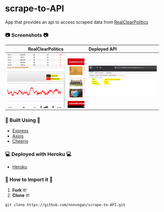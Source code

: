 # scrape-to-API

App that provides an api to access scraped data from [RealClearPolitics](https://www.realclearpolitics.com/)

### 📷 Screenshots 📷
RealClearPolitics           |   Deployed API
:---------------------:|:--------------------
![RealClearPolitics](screenshots/realClearPolitics.PNG) | ![Deployed API](screenshots/deployedAPI.PNG)


### 🔧 Built Using 🔧
* [Express](https://www.npmjs.com/package/express)
* [Axios](https://www.npmjs.com/package/axios)
* [Cheerio](https://www.npmjs.com/package/cheerio)

### 💻 Deployed with Heroku  💻
* [Heroku](https://scrape-to-api.herokuapp.com/)
 

### 🔌 How to Import it 🔌
1. **Fork** it! 
2. **Clone** it!
     
  ```
git clone https://github.com/nonvegan/scrape-to-API.git
  ```
